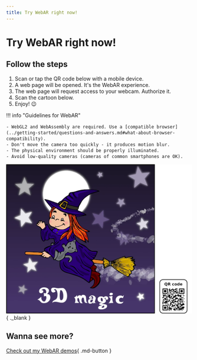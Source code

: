 ```yaml
---
title: Try WebAR right now!
---
```


# Try WebAR right now!

## Follow the steps

1. Scan or tap the QR code below with a mobile device.
2. A web page will be opened. It's the WebAR experience.
3. The web page will request access to your webcam. Authorize it.
4. Scan the cartoon below.
5. Enjoy! :wink:

!!! info "Guidelines for WebAR"

    - WebGL2 and WebAssembly are required. Use a [compatible browser](../getting-started/questions-and-answers.md#what-about-browser-compatibility).
    - Don't move the camera too quickly - it produces motion blur.
    - The physical environment should be properly illuminated.
    - Avoid low-quality cameras (cameras of common smartphones are OK).

[![WebAR demo](reference-image-with-qr-code.webp)](./index.md){ ._blank }

## Wanna see more?

[Check out my WebAR demos](../demos.md){ .md-button }